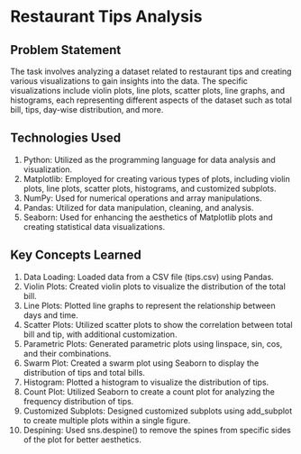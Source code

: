 # Restaurant Tips Analysis

## Problem Statement

The task involves analyzing a dataset related to restaurant tips and creating various visualizations to gain insights into the data. The specific visualizations include violin plots, line plots, scatter plots, line graphs, and histograms, each representing different aspects of the dataset such as total bill, tips, day-wise distribution, and more.

## Technologies Used

1. Python: Utilized as the programming language for data analysis and visualization.
2. Matplotlib: Employed for creating various types of plots, including violin plots, line plots, scatter plots, histograms, and customized subplots.
3. NumPy: Used for numerical operations and array manipulations.
4. Pandas: Utilized for data manipulation, cleaning, and analysis.
5. Seaborn: Used for enhancing the aesthetics of Matplotlib plots and creating statistical data visualizations.

## Key Concepts Learned

1. Data Loading: Loaded data from a CSV file (tips.csv) using Pandas.
2. Violin Plots: Created violin plots to visualize the distribution of the total bill.
3. Line Plots: Plotted line graphs to represent the relationship between days and time.
4. Scatter Plots: Utilized scatter plots to show the correlation between total bill and tip, with additional customization.
5. Parametric Plots: Generated parametric plots using linspace, sin, cos, and their combinations.
6. Swarm Plot: Created a swarm plot using Seaborn to display the distribution of tips and total bills.
7. Histogram: Plotted a histogram to visualize the distribution of tips.
8. Count Plot: Utilized Seaborn to create a count plot for analyzing the frequency distribution of tips.
9. Customized Subplots: Designed customized subplots using add_subplot to create multiple plots within a single figure.
10. Despining: Used sns.despine() to remove the spines from specific sides of the plot for better aesthetics.
